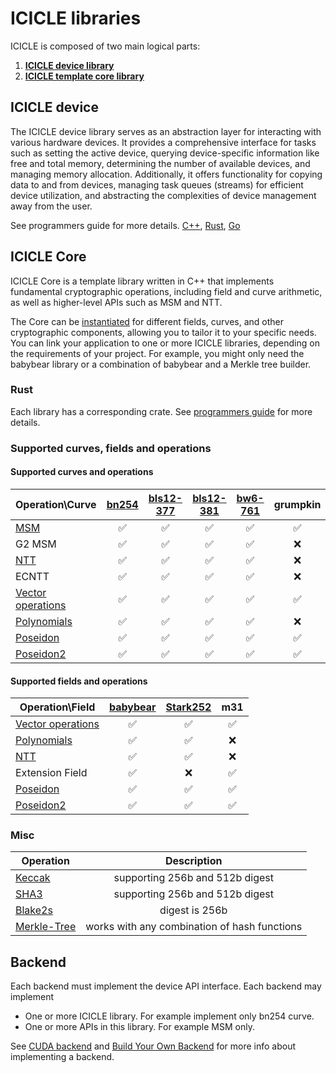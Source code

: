 # ICICLE libraries

ICICLE is composed of two main logical parts:
1. [**ICICLE device library**](#icicle-device)
2. [**ICICLE template core library**](#icicle-core)

## ICICLE device

The ICICLE device library serves as an abstraction layer for interacting with various hardware devices. It provides a comprehensive interface for tasks such as setting the active device, querying device-specific information like free and total memory, determining the number of available devices, and managing memory allocation. Additionally, it offers functionality for copying data to and from devices, managing task queues (streams) for efficient device utilization, and abstracting the complexities of device management away from the user.

See programmers guide for more details. [C++](./programmers_guide/cpp#device-management), [Rust](./programmers_guide/rust#device-management), [Go](./programmers_guide/go)

## ICICLE Core

ICICLE Core is a template library written in C++ that implements fundamental cryptographic operations, including field and curve arithmetic, as well as higher-level APIs such as MSM and NTT.

The Core can be [instantiated](./build_from_source) for different fields, curves, and other cryptographic components, allowing you to tailor it to your specific needs. You can link your application to one or more ICICLE libraries, depending on the requirements of your project. For example, you might only need the babybear library or a combination of babybear and a Merkle tree builder.


### Rust
Each library has a corresponding crate. See [programmers guide](./programmers_guide/general.md) for more details.

### Supported curves, fields and operations

#### Supported curves and operations

| Operation\Curve                           | [bn254](https://neuromancer.sk/std/bn/bn254) | [bls12-377](https://neuromancer.sk/std/bls/BLS12-377) | [bls12-381](https://neuromancer.sk/std/bls/BLS12-381) | [bw6-761](https://eprint.iacr.org/2020/351) | grumpkin |
| ----------------------------------------- | :------------------------------------------: | :---------------------------------------------------: | :---------------------------------------------------: | :-----------------------------------------: | :------: |
| [MSM](./primitives/msm)                   |                      ✅                       |                           ✅                           |                           ✅                           |                      ✅                      |    ✅     |
| G2 MSM                                    |                      ✅                       |                           ✅                           |                           ✅                           |                      ✅                      |    ❌     |
| [NTT](./primitives/ntt)                   |                      ✅                       |                           ✅                           |                           ✅                           |                      ✅                      |    ❌     |
| ECNTT                                     |                      ✅                       |                           ✅                           |                           ✅                           |                      ✅                      |    ❌     |
| [Vector operations](./primitives/vec_ops) |                      ✅                       |                           ✅                           |                           ✅                           |                      ✅                      |    ✅     |
| [Polynomials](./polynomials/overview)     |                      ✅                       |                           ✅                           |                           ✅                           |                      ✅                      |    ❌     |
| [Poseidon](primitives/hash#poseidon)      |                      ✅                       |                           ✅                           |                           ✅                           |                      ✅                      |    ✅     |
| [Poseidon2](primitives/hash#poseidon2)    |                      ✅                       |                           ✅                           |                           ✅                           |                      ✅                      |    ✅     |

#### Supported fields and operations

| Operation\Field                           | [babybear](https://eprint.iacr.org/2023/824.pdf) | [Stark252](https://docs.starknet.io/documentation/architecture_and_concepts/Cryptography/p-value/) |  m31  |
| ----------------------------------------- | :----------------------------------------------: | :------------------------------------------------------------------------------------------------: | :---: |
| [Vector operations](./primitives/vec_ops) |                        ✅                         |                                                 ✅                                                  |   ✅   |
| [Polynomials](./polynomials/overview)     |                        ✅                         |                                                 ✅                                                  |   ❌   |
| [NTT](primitives/ntt)                     |                        ✅                         |                                                 ✅                                                  |   ❌   |
| Extension Field                           |                        ✅                         |                                                 ❌                                                  |   ✅   |
| [Poseidon](primitives/hash#poseidon)      |                        ✅                         |                                                 ✅                                                  |   ✅   |
| [Poseidon2](primitives/hash#poseidon2)    |                        ✅                         |                                                 ✅                                                  |   ✅   |

### Misc

| Operation                                 |                 Description                  |
| ----------------------------------------- | :------------------------------------------: |
| [Keccak](primitives/hash#keccak-and-sha3) |       supporting 256b and 512b digest        |
| [SHA3](primitives/hash#keccak-and-sha3)   |       supporting 256b and 512b digest        |
| [Blake2s](primitives/hash#blake2s)        |                digest is 256b                |
| [Merkle-Tree](primitives/merkle)          | works with any combination of hash functions |






## Backend
Each backend must implement the device API interface.
Each backend may implement
- One or more ICICLE library. For example implement only bn254 curve.
- One or more APIs in this library. For example MSM only.

See [CUDA backend](./install_cuda_backend.md) and [Build Your Own Backend](./build_your_own_backend.md) for more info about implementing a backend.
